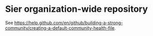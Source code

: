 # Sier organization-wide repository

See <https://help.github.com/en/github/building-a-strong-community/creating-a-default-community-health-file>.
